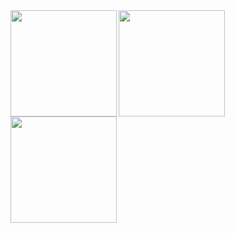 <a href="https://github.com/Haur514">
  <img align="left" height="170px" src="https://github-profile-summary-cards.vercel.app/api/cards/profile-details?username=Haur514&theme=dracula" />
</a>


<a href="https://github.com/Haur514">
  <img align="left" height="170px" src="https://github-readme-stats.vercel.app/api?username=Haur514&count_private=true&show_icons=true&theme=dracula" />
</a>
<a href="https://github.com/Haur514">
  <img align="left" height="170px" src="https://github-readme-stats.vercel.app/api/top-langs/?username=Haur514&layout=compact&theme=dracula" />
</a>
